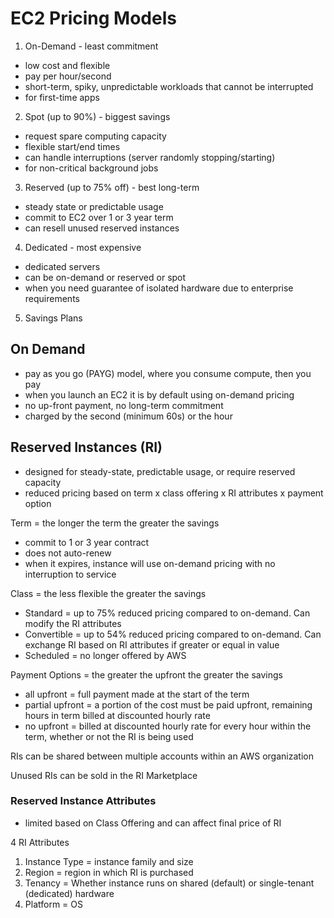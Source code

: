 # EC2 Pricing Models

1. On-Demand - least commitment

- low cost and flexible
- pay per hour/second
- short-term, spiky, unpredictable workloads that cannot be interrupted
- for first-time apps

2. Spot (up to 90%) - biggest savings

- request spare computing capacity
- flexible start/end times
- can handle interruptions (server randomly stopping/starting)
- for non-critical background jobs

3. Reserved (up to 75% off) - best long-term

- steady state or predictable usage
- commit to EC2 over 1 or 3 year term
- can resell unused reserved instances

4. Dedicated - most expensive

- dedicated servers
- can be on-demand or reserved or spot
- when you need guarantee of isolated hardware due to enterprise requirements

5. Savings Plans

## On Demand

- pay as you go (PAYG) model, where you consume compute, then you pay
- when you launch an EC2 it is by default using on-demand pricing
- no up-front payment, no long-term commitment
- charged by the second (minimum 60s) or the hour

## Reserved Instances (RI)

- designed for steady-state, predictable usage, or require reserved capacity
- reduced pricing based on term x class offering x RI attributes x payment option

Term = the longer the term the greater the savings

- commit to 1 or 3 year contract
- does not auto-renew
- when it expires, instance will use on-demand pricing with no interruption to service

Class = the less flexible the greater the savings

- Standard = up to 75% reduced pricing compared to on-demand. Can modify the RI attributes
- Convertible = up to 54% reduced pricing compared to on-demand. Can exchange RI based on RI attributes if greater or equal in value
- Scheduled = no longer offered by AWS

Payment Options = the greater the upfront the greater the savings

- all upfront = full payment made at the start of the term
- partial upfront = a portion of the cost must be paid upfront, remaining hours in term billed at discounted hourly rate
- no upfront = billed at discounted hourly rate for every hour within the term, whether or not the RI is being used

RIs can be shared between multiple accounts within an AWS organization

Unused RIs can be sold in the RI Marketplace

### Reserved Instance Attributes

- limited based on Class Offering and can affect final price of RI

4 RI Attributes

1. Instance Type = instance family and size
2. Region = region in which RI is purchased
3. Tenancy = Whether instance runs on shared (default) or single-tenant (dedicated) hardware
4. Platform = OS
